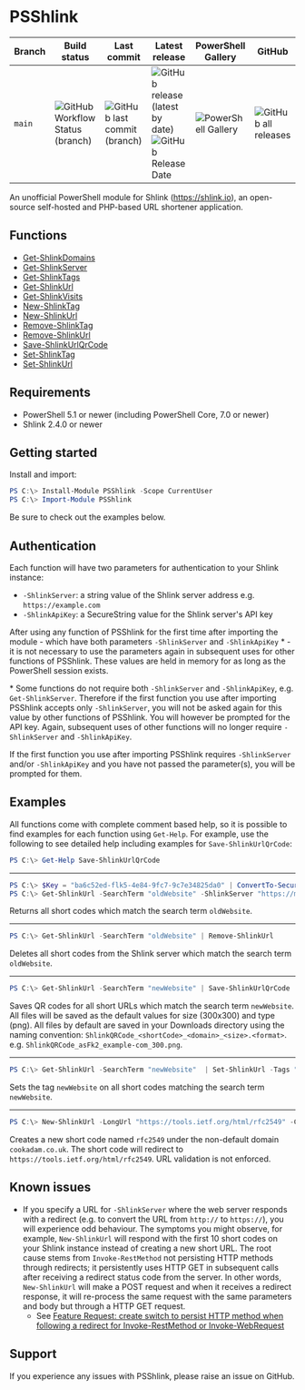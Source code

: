 # PSShlink
| Branch | Build status | Last commit | Latest release | PowerShell Gallery | GitHub |
|-|-|-|-|-|-|
| `main` | ![GitHub Workflow Status (branch)](https://img.shields.io/github/workflow/status/codaamok/PSShlink/Publish/main) | ![GitHub last commit (branch)](https://img.shields.io/github/last-commit/codaamok/PSShlink/main?color=blue) | ![GitHub release (latest by date)](https://img.shields.io/github/v/release/codaamok/PSShlink?color=blue) ![GitHub Release Date](https://img.shields.io/github/release-date/codaamok/PSShlink?color=blue) | ![PowerShell Gallery](https://img.shields.io/powershellgallery/dt/PSShlink?color=blue) | ![GitHub all releases](https://img.shields.io/github/downloads/codaamok/PSShlink/total?color=blue) |


An unofficial PowerShell module for Shlink (https://shlink.io), an open-source self-hosted and PHP-based URL shortener application.

## Functions

- [Get-ShlinkDomains](docs/Get-ShlinkDomains.md)
- [Get-ShlinkServer](docs/Get-ShlinkServer.md)
- [Get-ShlinkTags](docs/Get-ShlinkTags.md)
- [Get-ShlinkUrl](docs/Get-ShlinkUrl.md)
- [Get-ShlinkVisits](docs/Get-ShlinkVisits.md)
- [New-ShlinkTag](docs/New-ShlinkTag.md)
- [New-ShlinkUrl](docs/New-ShlinkUrl.md)
- [Remove-ShlinkTag](docs/Remove-ShlinkTag.md)
- [Remove-ShlinkUrl](docs/Remove-ShlinkUrl.md)
- [Save-ShlinkUrlQrCode](docs/Save-ShlinkUrlQrCode.md)
- [Set-ShlinkTag](docs/Set-ShlinkTag.md)
- [Set-ShlinkUrl](docs/Set-ShlinkUrl.md)

## Requirements

- PowerShell 5.1 or newer (including PowerShell Core, 7.0 or newer)
- Shlink 2.4.0 or newer

## Getting started

Install and import:

```powershell
PS C:\> Install-Module PSShlink -Scope CurrentUser
PS C:\> Import-Module PSShlink
```

Be sure to check out the examples below.

## Authentication

Each function will have two parameters for authentication to your Shlink instance:

- `-ShlinkServer`: a string value of the Shlink server address e.g. `https://example.com`
- `-ShlinkApiKey`: a SecureString value for the Shlink server's API key

After using any function of PSShlink for the first time after importing the module - which have both parameters `-ShlinkServer` and `-ShlinkApiKey` * - it is not necessary to use the parameters again in subsequent uses for other functions of PSShlink. These values are held in memory for as long as the PowerShell session exists.

\* Some functions do not require both `-ShlinkServer` and `-ShlinkApiKey`, e.g. `Get-ShlinkServer`. Therefore if the first function you use after importing PSShlink accepts only `-ShlinkServer`, you will not be asked again for this value by other functions of PSShlink. You will however be prompted for the API key. Again, subsequent uses of other functions will no longer require `-ShlinkServer` and `-ShlinkApiKey`.

If the first function you use after importing PSShlink requires `-ShlinkServer` and/or `-ShlinkApiKey` and you have not passed the parameter(s), you will be prompted for them.

## Examples

All functions come with complete comment based help, so it is possible to find examples for each function using `Get-Help`. For example, use the following to see detailed help including examples for `Save-ShlinkUrlQrCode`:

```powershell
PS C:\> Get-Help Save-ShlinkUrlQrCode
```

___

```powershell
PS C:\> $Key = "ba6c52ed-flk5-4e84-9fc7-9c7e34825da0" | ConvertTo-SecureString -AsPlainText -Force
PS C:\> Get-ShlinkUrl -SearchTerm "oldWebsite" -ShlinkServer "https://myshlinkserver.com" -ShlinkApiKey $Key
```

Returns all short codes which match the search term `oldWebsite`.

___

```powershell
PS C:\> Get-ShlinkUrl -SearchTerm "oldWebsite" | Remove-ShlinkUrl
```

Deletes all short codes from the Shlink server which match the search term `oldWebsite`.

___

```powershell
PS C:\> Get-ShlinkUrl -SearchTerm "newWebsite" | Save-ShlinkUrlQrCode
```

Saves QR codes for all short URLs which match the search term `newWebsite`. All files will be saved as the default values for size (300x300) and type (png). All files by default are saved in your Downloads directory using the naming convention: `ShlinkQRCode_<shortCode>_<domain>_<size>.<format>`. e.g. `ShlinkQRCode_asFk2_example-com_300.png`.

___

```powershell
PS C:\> Get-ShlinkUrl -SearchTerm "newWebsite"  | Set-ShlinkUrl -Tags "newWebsite"
```

Sets the tag `newWebsite` on all short codes matching the search term `newWebsite`.
___

```powershell
PS C:\> New-ShlinkUrl -LongUrl "https://tools.ietf.org/html/rfc2549" -CustomSlug "rfc2549" -Domain "cookadam.co.uk" -DoNotValidateUrl
```

Creates a new short code named `rfc2549` under the non-default domain `cookadam.co.uk`. The short code will redirect to `https://tools.ietf.org/html/rfc2549`. URL validation is not enforced.

## Known issues

- If you specify a URL for `-ShlinkServer` where the web server responds with a redirect (e.g. to convert the URL from `http://` to `https://`), you will experience odd behaviour. The symptoms you might observe, for example, `New-ShlinkUrl` will respond with the first 10 short codes on your Shlink instance instead of creating a new short URL. The root cause stems from `Invoke-RestMethod` not persisting HTTP methods through redirects; it persistently uses HTTP GET in subsequent calls after receiving a redirect status code from the server. In other words, `New-ShlinkUrl` will make a POST request and when it receives a redirect response, it will re-process the same request with the same parameters and body but through a HTTP GET request. 
  - See [Feature Request: create switch to persist HTTP method when following a redirect for Invoke-RestMethod or Invoke-WebRequest](https://github.com/PowerShell/PowerShell/issues/14531)

## Support

If you experience any issues with PSShlink, please raise an issue on GitHub.